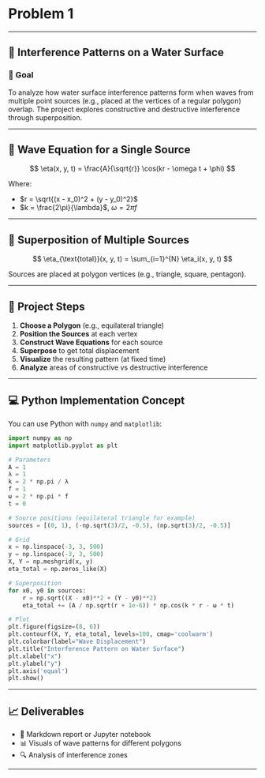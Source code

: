 # Problem 1



---

## 🌊 Interference Patterns on a Water Surface

### 🎯 Goal

To analyze how water surface interference patterns form when waves from multiple point sources (e.g., placed at the vertices of a regular polygon) overlap. The project explores constructive and destructive interference through superposition.

---

## 🧮 Wave Equation for a Single Source

$$
\eta(x, y, t) = \frac{A}{\sqrt{r}} \cos(kr - \omega t + \phi)
$$

Where:

* $r = \sqrt{(x - x_0)^2 + (y - y_0)^2}$
* $k = \frac{2\pi}{\lambda}$, $\omega = 2\pi f$

---

## 🔄 Superposition of Multiple Sources

$$
\eta_{\text{total}}(x, y, t) = \sum_{i=1}^{N} \eta_i(x, y, t)
$$

Sources are placed at polygon vertices (e.g., triangle, square, pentagon).

---

## 🧪 Project Steps

1. **Choose a Polygon** (e.g., equilateral triangle)
2. **Position the Sources** at each vertex
3. **Construct Wave Equations** for each source
4. **Superpose** to get total displacement
5. **Visualize** the resulting pattern (at fixed time)
6. **Analyze** areas of constructive vs destructive interference

---

## 💻 Python Implementation Concept

You can use Python with `numpy` and `matplotlib`:

```python
import numpy as np
import matplotlib.pyplot as plt

# Parameters
A = 1
λ = 1
k = 2 * np.pi / λ
f = 1
ω = 2 * np.pi * f
t = 0

# Source positions (equilateral triangle for example)
sources = [(0, 1), (-np.sqrt(3)/2, -0.5), (np.sqrt(3)/2, -0.5)]

# Grid
x = np.linspace(-3, 3, 500)
y = np.linspace(-3, 3, 500)
X, Y = np.meshgrid(x, y)
eta_total = np.zeros_like(X)

# Superposition
for x0, y0 in sources:
    r = np.sqrt((X - x0)**2 + (Y - y0)**2)
    eta_total += (A / np.sqrt(r + 1e-6)) * np.cos(k * r - ω * t)

# Plot
plt.figure(figsize=(8, 6))
plt.contourf(X, Y, eta_total, levels=100, cmap='coolwarm')
plt.colorbar(label="Wave Displacement")
plt.title("Interference Pattern on Water Surface")
plt.xlabel("x")
plt.ylabel("y")
plt.axis('equal')
plt.show()
```

---

## 📈 Deliverables

* 📄 Markdown report or Jupyter notebook
* 📊 Visuals of wave patterns for different polygons
* 🔍 Analysis of interference zones

---


